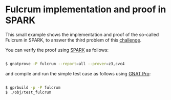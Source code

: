 # Fulcrum implementation and proof in SPARK

This small example shows the implementation and proof of the so-called Fulcrum in SPARK, to
answer the third problem of this [challenge](https://hillelwayne.com/post/theorem-prover-showdown/).

You can verify the proof using [SPARK](https://www.adacore.com/sparkpro) as
follows:

```bash

$ gnatprove -P fulcrum --report=all --prover=z3,cvc4

```

and compile and run the simple test case as follows using [GNAT
Pro](https://www.adacore.com/gnatpro):


```bash

$ gprbuild -p -P fulcrum
$ ./obj/test_fulcrum

```
